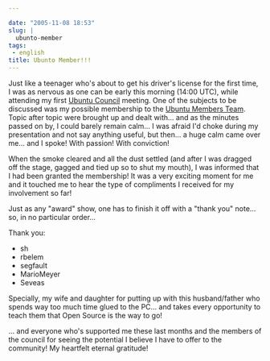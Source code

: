 ```yaml
---

date: "2005-11-08 18:53"
slug: |
  ubunto-member
tags:
 - english
title: Ubunto Member!!!
---
```


Just like a teenager who's about to get his driver's license for the
first time, I was as nervous as one can be early this morning (14:00
UTC), while attending my first [Ubuntu
Council](https://launchpad.net/people/communitycouncil) meeting. One of
the subjects to be discussed was my possible membership to the [Ubuntu
Members Team](https://launchpad.net/people/ubuntumembers). Topic after
topic were brought up and dealt with... and as the minutes passed on by,
I could barely remain calm... I was afraid I'd choke during my
presentation and not say anything useful, but then... a huge calm came
over me... and I spoke! With passion! With conviction!

When the smoke cleared and all the dust settled (and after I was dragged
off the stage, gagged and tied up so to shut my mouth), I was informed
that I had been granted the membership! It was a very exciting moment
for me and it touched me to hear the type of compliments I received for
my involvement so far!

Just as any "award" show, one has to finish it off with a "thank you"
note... so, in no particular order...

Thank you:

-   sh
-   rbelem
-   segfault
-   MarioMeyer
-   Seveas

Specially, my wife and daughter for putting up with this husband/father
who spends way too much time glued to the PC... and takes every
opportunity to teach them that Open Source is the way to go!

... and everyone who's supported me these last months and the members of
the council for seeing the potential I believe I have to offer to the
community! My heartfelt eternal gratitude!
